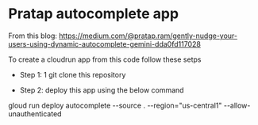 # Pratap autocomplete app

From this blog: https://medium.com/@pratap.ram/gently-nudge-your-users-using-dynamic-autocomplete-gemini-dda0fd117028


To create a cloudrun app from this code follow these setps
- Step 1: 1 git clone this repository

- Step 2: deploy this app using the below command

gloud run deploy autocomplete   --source .   --region="us-central1"   --allow-unauthenticated

